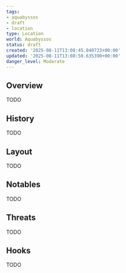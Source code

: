 ```yaml
---
tags:
- aquabyssos
- draft
- location
type: Location
world: Aquabyssos
status: draft
created: '2025-08-11T13:08:45.840723+00:00'
updated: '2025-08-11T13:08:50.635390+00:00'
danger_level: Moderate
---
```



## Overview

TODO
## History

TODO
## Layout

TODO
## Notables

TODO
## Threats

TODO
## Hooks

TODO

